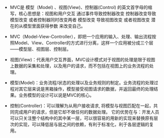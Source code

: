 * MVC是 模型（Model) 、视图(View)、控制器(Control) 的英文首字母的缩写，核心思想是：视图和用户交互  通过事件导致控制器改变  控制器改变导致模型改变  或者控制器同时改变两者  模型改变 导致视图改变 或者视图改变 潜在的从模型里面获得参数 来改变自己。

* MVC（Model-View-Controller），即把一个应用的输入、处理、输出流程按照Model、View、Controller的方式进行分离，这样一个应用被分成三个层——模型层、视图层、控制层。

* 视图(View)：代表用户交互界面，MVC设计模式对于视图的处理是限于视图上数据的采集和处理，以及用户的请求，而不包括在视图上的业务流程的处理。

* 模型(Model)：业务流程/状态的处理以及业务规则的制定。业务流程的处理过程对其它层来说是黑箱操作，模型接受视图请求的数据，并返回最终的处理结果。业务模型的设计可以说是MVC的核心。

* 控制(Controller)：可以理解为从用户接收请求, 将模型与视图匹配在一起，共同完成用户的请求，但是它却不做任何的数据处理。
它的优势在与：开发人员可以只关注整个结构中的其中某一层，可以很容易的用新的实现来替换原有层次的实现，可以降低层与层之间的依赖，有利于标准化，利于各层逻辑的复用。